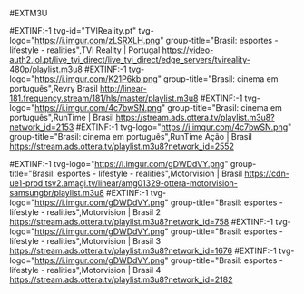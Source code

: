 
#EXTM3U

#EXTINF:-1 tvg-id="TVIReality.pt" tvg-logo="https://i.imgur.com/zLSRXLH.png" group-title="Brasil: esportes - lifestyle - realities",TVI Reality | Portugal
https://video-auth2.iol.pt/live_tvi_direct/live_tvi_direct/edge_servers/tvireality-480p/playlist.m3u8
#EXTINF:-1 tvg-logo="https://i.imgur.com/K21P6kb.png" group-title="Brasil: cinema em português",Revry Brasil
http://linear-181.frequency.stream/181/hls/master/playlist.m3u8
#EXTINF:-1 tvg-logo="https://i.imgur.com/4c7bwSN.png" group-title="Brasil: cinema em português",RunTime | Brasil
https://stream.ads.ottera.tv/playlist.m3u8?network_id=2153
#EXTINF:-1 tvg-logo="https://i.imgur.com/4c7bwSN.png" group-title="Brasil: cinema em português",RunTime Ação | Brasil
https://stream.ads.ottera.tv/playlist.m3u8?network_id=2552

#EXTINF:-1 tvg-logo="https://i.imgur.com/gDWDdVY.png" group-title="Brasil: esportes - lifestyle - realities",Motorvision | Brasil
https://cdn-ue1-prod.tsv2.amagi.tv/linear/amg01329-ottera-motorvision-samsungbr/playlist.m3u8
#EXTINF:-1 tvg-logo="https://i.imgur.com/gDWDdVY.png" group-title="Brasil: esportes - lifestyle - realities",Motorvision | Brasil 2
https://stream.ads.ottera.tv/playlist.m3u8?network_id=758
#EXTINF:-1 tvg-logo="https://i.imgur.com/gDWDdVY.png" group-title="Brasil: esportes - lifestyle - realities",Motorvision | Brasil 3
https://stream.ads.ottera.tv/playlist.m3u8?network_id=1676
#EXTINF:-1 tvg-logo="https://i.imgur.com/gDWDdVY.png" group-title="Brasil: esportes - lifestyle - realities",Motorvision | Brasil 4
https://stream.ads.ottera.tv/playlist.m3u8?network_id=2182























































































































































































































